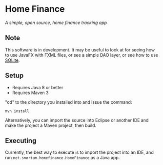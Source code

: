 # Home Finance #
*A simple, open source, home finance tracking app*

## Note ##
This software is in development.  It may be useful to look at for seeing how to use JavaFX with FXML files, or see a simple DAO layer, or see how to use [SQLite](https://www.sqlite.org/ "SQLite").

## Setup ##
* Requires Java 8 or better
* Requires Maven 3

"cd" to the directory you installed into and issue the command:

    mvn install

Alternatively, you can import the source into Eclipse or another IDE and make the project a Maven project, then build.

## Executing ##
Currently, the best way to execute is to import the project into an IDE, and run `net.snortum.homefinance.HomeFinance` as a Java app.